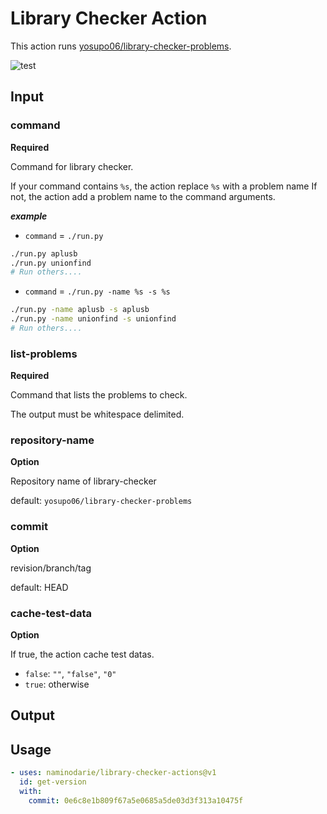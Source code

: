 # Library Checker Action

This action runs [yosupo06/library-checker-problems](https://github.com/yosupo06/library-checker-problems).

![test](https://github.com/naminodarie/library-checker-action/workflows/build-test/badge.svg?branch=master)

## Input

### command

**Required**

Command for library checker.

If your command contains `%s`, the action replace `%s` with a problem name If not, the action add a problem name to the command arguments.

**_example_**

- `command` = `./run.py`

```sh
./run.py aplusb
./run.py unionfind
# Run others....
```

- `command` = `./run.py -name %s -s %s`

```sh
./run.py -name aplusb -s aplusb
./run.py -name unionfind -s unionfind
# Run others....
```

### list-problems

**Required**

Command that lists the problems to check.

The output must be whitespace delimited.

### repository-name

**Option**

Repository name of library-checker

default: `yosupo06/library-checker-problems`

### commit

**Option**

revision/branch/tag

default: HEAD

### cache-test-data

**Option**

If true, the action cache test datas.

- `false`: `""`, `"false"`, `"0"`
- `true`: otherwise

## Output

## Usage

```yml
- uses: naminodarie/library-checker-actions@v1
  id: get-version
  with:
    commit: 0e6c8e1b809f67a5e0685a5de03d3f313a10475f
```
